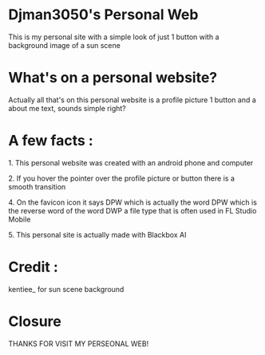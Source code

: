 <h1>Djman3050's Personal Web</h1>
<span>This is my personal site with a simple look of just 1 button with a background image of a sun scene</span>
<h1>What's on a personal website?</h1>
<span>Actually all that's on this personal website is a profile picture 1 button and a about me text, sounds simple right?</span>
<h1>A few facts :</h1>
<p>1. This personal website was created with an android phone and computer</p>
<p>2. If you hover the pointer over the profile picture or button there is a smooth transition</p>
<p>4. On the favicon icon it says DPW which is actually the word DPW which is the reverse word of the word DWP a file type that is often used in FL Studio Mobile</p>
<p>5. This personal site is actually made with Blackbox AI</p>
<h1>Credit :</h1>
<span>kentiee_ for sun scene background</span>
<h1>Closure</h1>
<span>THANKS FOR VISIT MY PERSEONAL WEB!</span>
